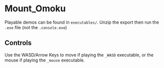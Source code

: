 # Mount_Omoku

Playable demos can be found in `executables/`. Unzip the export then run the `.exe` file (not the `.console.exe`)

## Controls
Use the WASD/Arrow Keys to move if playing the `_WASD` executable, or the mouse if playing the `_mouse` executable.
